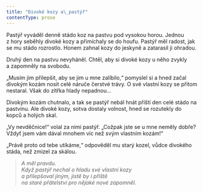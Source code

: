 ```yaml
---
title: "Divoké kozy a\_pastýř"
contentType: prose
---
```


<section>

Pastýř vyváděl denně stádo koz na pastvu pod vysokou horou. Jednou z hory seběhly divoké kozy a přimíchaly se do houfu. Pastýř měl radost, jak se mu stádo rozrostlo. Honem zahnal kozy do jeskyně a zatarasil ji ohradou.

Druhý den na pastvu nevyháněl. Chtěl, aby si divoké kozy u něho zvykly a zapomněly na svobodu.

„Musím jim přilepšit, aby se jim u mne zalíbilo,“ pomyslel si a hned začal divokým kozám nosit celé náruče čerstvé trávy. O své vlastní kozy se přitom nestaral. Však do zítřka hlady nepadnou…

</section>

<section>

Divokým kozám chutnalo, a tak se pastýř nebál hnát příští den celé stádo na pastvinu. Ale divoké kozy, sotva dostaly volnost, hned se rozutekly do kopců a holých skal.

„Vy nevděčnice!“ volal za nimi pastýř. „Cožpak jste se u mne neměly dobře? Vždyť jsem vám dával mnohem víc než svým vlastním kozám!“

„Právě proto od tebe utíkáme,“ odpověděl mu starý kozel, vůdce divokého stáda, než zmizel za skálou.

</section>

<section>

> _A měl pravdu.  
> Když pastýř nechal o hladu své vlastní kozy  
> a přilepšoval jiným, jistě by i příště  
> na staré přátelství pro nějaké nové zapomněl._

</section>
